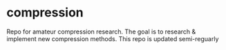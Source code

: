 # compression
Repo for amateur compression research. The goal is to research & implement new compression methods. This repo is updated semi-reguarly
